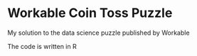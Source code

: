 # Workable Coin Toss Puzzle
My solution to the data science puzzle published by Workable

The code is written in R
